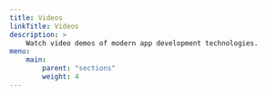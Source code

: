 ```yaml
---
title: Videos
linkTitle: Videos
description: >
    Watch video demos of modern app development technologies.
menu:
    main:
        parent: "sections"
        weight: 4
---
```


